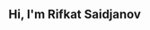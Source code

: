 <div style="background-image: url("https://www.imgacademy.com/themes/custom/imgacademy/images/helpbox-contact.jpg");">
    <h2 class="">Hi, I'm Rifkat Saidjanov</h2>
  </div>
  

